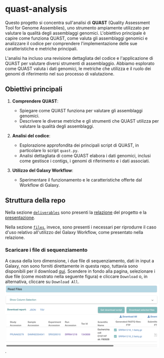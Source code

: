 # quast-analysis

Questo progetto si concentra sull'analisi di **QUAST** (Quality Assessment Tool for Genome Assemblies), uno strumento ampiamente utilizzato per valutare la qualità degli assemblaggi genomici. L'obiettivo principale è capire come funziona QUAST, come valuta gli assemblaggi genomici e analizzare il codice per comprendere l'implementazione delle sue caratteristiche e metriche principali.

L'analisi ha incluso una revisione dettagliata del codice e l'applicazione di QUAST per valutare diversi strumenti di assemblaggio. Abbiamo esplorato come QUAST valuta i dati genomici, le metriche che utilizza e il ruolo dei genomi di riferimento nel suo processo di valutazione.

## Obiettivi principali

1. **Comprendere QUAST**:
   - Spiegare come QUAST funziona per valutare gli assemblaggi genomici.
   - Descrivere le diverse metriche e gli strumenti che QUAST utilizza per valutare la qualità degli assemblaggi.

2. **Analisi del codice**:
   - Esplorazione approfondita dei principali script di QUAST, in particolare lo script `quast.py`.
   - Analisi dettagliata di come QUAST elabora i dati genomici, inclusi come gestisce i contigs, i genomi di riferimento e i dati associati.

3. **Utilizzo del Galaxy Workflow**:
   - Sperimentare il funzionamento e le caratteristiche offerte dal Workflow di Galaxy.

## Struttura della repo
Nella sezione [`deliverables`](deliverables) sono presenti la [relazione](Deliverables/Analysis_MS_CC.pdf) del progetto e la [presentazione](Deliverables/PresentazioneQuastAnalysis_CC_MS.pdf).

Nella sezione [`files`](files), invece, sono presenti i necessari per riprodurre il caso d'uso relativo all'utilizzo del Galaxy Workflow, come presentato nella relazione. 

### Scaricare i file di sequenziamento
A causa della loro dimensione, i due file di sequenziamento, dati in input a Galaxy, non sono forniti direttamente in questa repo, tuttavia sono disponibili per il download [qui](https://www.ebi.ac.uk/ena/browser/view/SRR941218). Scendere in fondo alla pagina, selezionare i due file (come mostrato nella seguente figura) e cliccare `Download` o, in alternativa, cliccare su `Download All`.
![readsFilesDownload](imgs/readFiles.png).
